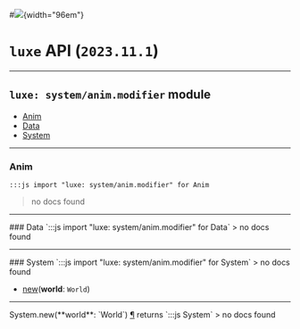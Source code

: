 #![](../../../../../../images/luxe-dark.svg){width="96em"}

# `luxe` API (`2023.11.1`)  


---

## `luxe: system/anim.modifier` module

- [Anim](#anim)   
- [Data](#data)   
- [System](#system)   

---

### Anim
`:::js import "luxe: system/anim.modifier" for Anim`
> no docs found


<hr/>
### Data
`:::js import "luxe: system/anim.modifier" for Data`
> no docs found


<hr/>
### System
`:::js import "luxe: system/anim.modifier" for System`
> no docs found

- [new](#System.new)(**world**: `World`)

<hr/>
<endpoint module="luxe: system/anim.modifier" class="System" signature="new(world : World)"></endpoint>
<signature id="System.new">System.new(**world**: `World`)
<a class="headerlink" href="#System.new" title="Permanent link">¶</a></signature>
<span class='api_ret'>returns</span> `:::js System`
> no docs found   

